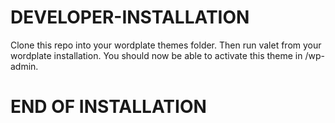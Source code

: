 # DEVELOPER-INSTALLATION
Clone this repo into your wordplate themes folder.
Then run valet from your wordplate installation. 
You should now be able to activate this theme in  /wp-admin.
# END OF INSTALLATION
